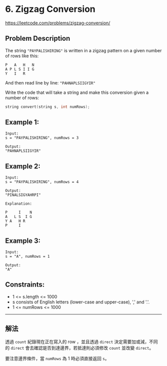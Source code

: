# 6. Zigzag Conversion
https://leetcode.com/problems/zigzag-conversion/
## Problem Description

The string `"PAYPALISHIRING"` is written in a zigzag pattern on a given number of rows like this:

```
P   A   H   N
A P L S I I G
Y   I   R
```

And then read line by line: `"PAHNAPLSIIGYIR"`

Write the code that will take a string and make this conversion given a number of rows:

```cpp
string convert(string s, int numRows);
```
## Example 1:
```
Input:
s = "PAYPALISHIRING", numRows = 3

Output:
"PAHNAPLSIIGYIR"
```

## Example 2:
```
Input:
s = "PAYPALISHIRING", numRows = 4

Output:
"PINALSIGYAHRPI"

Explanation:

P     I    N  
A   L S  I G  
Y A   H R  
P     I  
```
## Example 3:
```
Input:
s = "A", numRows = 1

Output:
"A"
```

## Constraints:
- 1 <= s.length <= 1000
- s consists of English letters (lower-case and upper-case), ',' and '.'.
- 1 <= numRows <= 1000


---

## 解法

透過 `count` 紀錄現在正在寫入的 row ，並且透過 `direct` 決定需要加或減，不同的 `direct` 會去確認是否到達邊界，若抵達則必須修改 `count` 並改變 `direct`。

要注意邊界條件，當 `numRows` 為 1 時必須直接返回 `s`。


